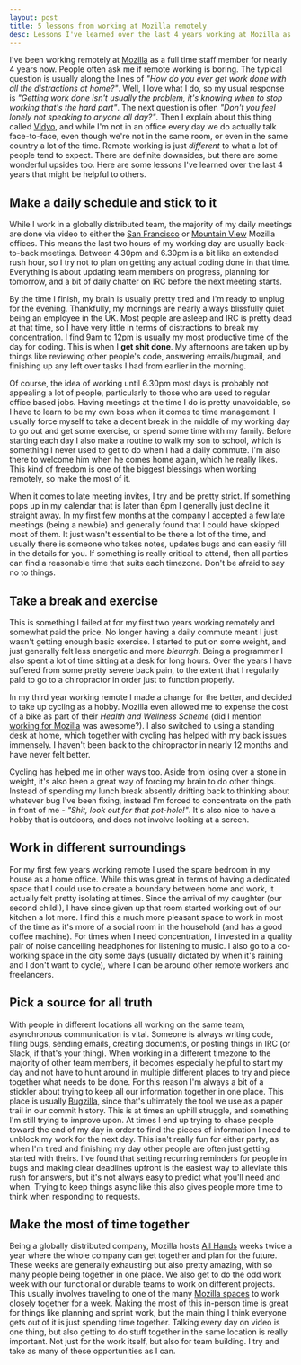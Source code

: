 ```yaml
---
layout: post
title: 5 lessons from working at Mozilla remotely
desc: Lessons I've learned over the last 4 years working at Mozilla as a remote employee
---
```


I've been working remotely at [Mozilla](https://www.mozilla.org/) as a full time staff member for nearly 4 years now. People often ask me if remote working is boring. The typical question is usually along the lines of *"How do you ever get work done with all the distractions at home?"*. Well, I love what I do, so my usual response is *"Getting work done isn't usually the problem, it's knowing when to stop working that's the hard part"*. The next question is often *"Don't you feel lonely not speaking to anyone all day?"*. Then I explain about this thing called [Vidyo](http://www.vidyo.com/), and while I'm not in an office every day we do actually talk face-to-face, even though we're not in the same room, or even in the same country a lot of the time. Remote working is just *different* to what a lot of people tend to expect. There are definite downsides, but there are some wonderful upsides too. Here are some lessons I've learned over the last 4 years that might be helpful to others.

Make a daily schedule and stick to it
-------------------------------------

While I work in a globally distributed team, the majority of my daily meetings are done via video to either the [San Francisco](https://www.mozilla.org/contact/spaces/san-francisco/) or [Mountain View](https://www.mozilla.org/contact/spaces/mountain-view/) Mozilla offices. This means the last two hours of my working day are usually back-to-back meetings. Between 4.30pm and 6.30pm is a bit like an extended rush hour, so I try not to plan on getting any actual coding done in that time. Everything is about updating team members on progress, planning for tomorrow, and a bit of daily chatter on IRC before the next meeting starts.

By the time I finish, my brain is usually pretty tired and I'm ready to unplug for the evening. Thankfully, my mornings are nearly always blissfully quiet being an employee in the UK. Most people are asleep and IRC is pretty dead at that time, so I have very little in terms of distractions to break my concentration. I find 9am to 12pm is usually my most productive time of the day for coding. This is when I **get shit done**. My afternoons are taken up by things like reviewing other people's code, answering emails/bugmail, and finishing up any left over tasks I had from earlier in the morning.

Of course, the idea of working until 6.30pm most days is probably not appealing a lot of people, particularly to those who are used to regular office based jobs. Having meetings at the time I do is pretty unavoidable, so I have to learn to be my own boss when it comes to time management. I usually force myself to take a decent break in the middle of my working day to go out and get some exercise, or spend some time with my family. Before starting each day I also make a routine to walk my son to school, which is something I never used to get to do when I had a daily commute. I'm also there to welcome him when he comes home again, which he really likes. This kind of freedom is one of the biggest blessings when working remotely, so make the most of it.

When it comes to late meeting invites, I try and be pretty strict. If something pops up in my calendar that is later than 6pm I generally just decline it straight away. In my first few months at the company I accepted a few late meetings (being a newbie) and generally found that I could have skipped most of them. It just wasn't essential to be there a lot of the time, and usually there is someone who takes notes, updates bugs and can easily fill in the details for you. If something is really critical to attend, then all parties can find a reasonable time that suits each timezone. Don't be afraid to say no to things.

Take a break and exercise
-------------------------

This is something I failed at for my first two years working remotely and somewhat paid the price. No longer having a daily commute meant I just wasn't getting enough basic exercise. I started to put on some weight, and just generally felt less energetic and more *bleurrgh*. Being a programmer I also spent a lot of time sitting at a desk for long hours. Over the years I have suffered from some pretty severe back pain, to the extent that I regularly paid to go to a chiropractor in order just to function properly.

In my third year working remote I made a change for the better, and decided to take up cycling as a hobby. Mozilla even allowed me to expense the cost of a bike as part of their *Health and Wellness Scheme* (did I mention [working for Mozilla](https://careers.mozilla.org/) was awesome?). I also switched to using a standing desk at home, which together with cycling has helped with my back issues immensely. I haven't been back to the chiropractor in nearly 12 months and have never felt better.

Cycling has helped me in other ways too. Aside from losing over a stone in weight, it's also been a great way of forcing my brain to do other things. Instead of spending my lunch break absently drifting back to thinking about whatever bug I've been fixing, instead I'm forced to concentrate on the path in front of me - *"Shit, look out for that pot-hole!"*. It's also nice to have a hobby that is outdoors, and does not involve looking at a screen.

Work in different surroundings
------------------------------

For my first few years working remote I used the spare bedroom in my house as a home office. While this was great in terms of having a dedicated space that I could use to create a boundary between home and work, it actually felt pretty isolating at times. Since the arrival of my daughter (our second child!), I have since given up that room started working out of our kitchen a lot more. I find this a much more pleasant space to work in most of the time as it's more of a social room in the household (and has a good coffee machine). For times when I need concentration, I invested in a quality pair of noise cancelling headphones for listening to music. I also go to a co-working space in the city some days (usually dictated by when it's raining and I don't want to cycle), where I can be around other remote workers and freelancers.

Pick a source for all truth
---------------------------

With people in different locations all working on the same team, asynchronous communication is vital. Someone is always writing code, filing bugs, sending emails, creating documents, or posting things in IRC (or Slack, if that's your thing). When working in a different timezone to the majority of other team members, it becomes especially helpful to start my day and not have to hunt around in multiple different places to try and piece together what needs to be done. For this reason I'm always a bit of a stickler about trying to keep all our information together in one place. This place is usually [Bugzilla](https://bugzilla.mozilla.org/), since that's ultimately the tool we use as a paper trail in our commit history. This is at times an uphill struggle, and something I'm still trying to improve upon. At times I end up trying to chase people toward the end of my day in order to find the pieces of information I need to unblock my work for the next day. This isn't really fun for either party, as when I'm tired and finishing my day other people are often just getting started with theirs. I've found that setting recurring reminders for people in bugs and making clear deadlines upfront is the easiest way to alleviate this rush for answers, but it's not always easy to predict what you'll need and when. Trying to keep things async like this also gives people more time to think when responding to requests.

Make the most of time together
------------------------------

Being a globally distributed company, Mozilla hosts [All Hands](https://wiki.mozilla.org/All_Hands) weeks twice a year where the whole company can get together and plan for the future. These weeks are generally exhausting but also pretty amazing, with so many people being together in one place. We also get to do the odd work week with our functional or durable teams to work on different projects. This usually involves traveling to one of the many [Mozilla spaces](https://www.mozilla.org/en-US/contact/spaces/) to work closely together for a week. Making the most of this in-person time is great for things like planning and sprint work, but the main thing I think everyone gets out of it is just spending time together. Talking every day on video is one thing, but also getting to do stuff together in the same location is really important. Not just for the work itself, but also for team building. I try and take as many of these opportunities as I can.
